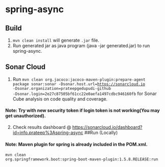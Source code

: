 # spring-async
## Build
1. <code>mvn clean install</code> will generate <code>.jar</code> file.
2. Run generated jar as java program (</code>java -jar generated.jar</code>) to run spring-async.
## Sonar Cloud
1. Run <code>mvn clean org.jacoco:jacoco-maven-plugin:prepare-agent package sonar:sonar -Dsonar.host.url=https://sonarcloud.io -Dsonar.organization=prateepgedupudi-github -Dsonar.login=2e27c87505bf61cc22e0aefa1497cdbc946160fb</code> for Sonar Cube analysis on code quality and coverage.
#### Note: Try with new security token if login token is not working(You may get unauthorized). 
2. Check results dashboard @ https://sonarcloud.io/dashboard?id=info.prateep%3Aspring-async 
##Run (Locally)
#### Note: Maven plugin for spring is already included in the POM.xml. 
<code>mvn clean org.springframework.boot:spring-boot-maven-plugin:1.5.8.RELEASE:run </code>

